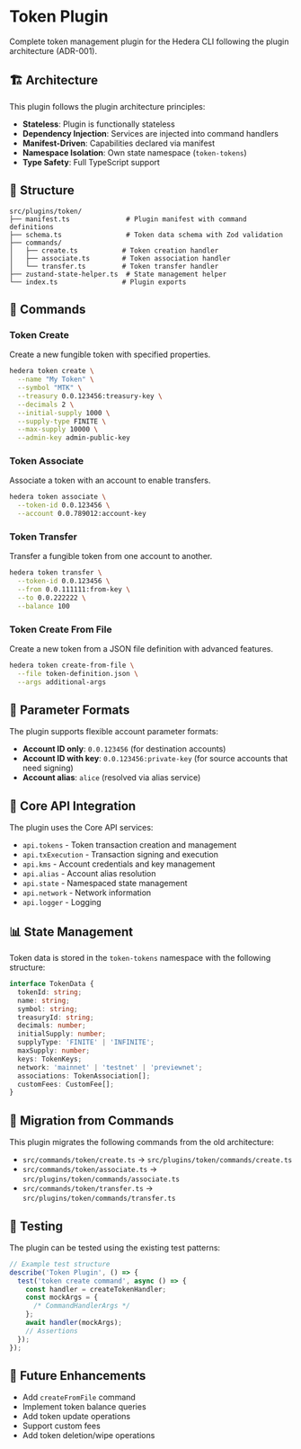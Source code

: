 # Token Plugin

Complete token management plugin for the Hedera CLI following the plugin architecture (ADR-001).

## 🏗️ Architecture

This plugin follows the plugin architecture principles:

- **Stateless**: Plugin is functionally stateless
- **Dependency Injection**: Services are injected into command handlers
- **Manifest-Driven**: Capabilities declared via manifest
- **Namespace Isolation**: Own state namespace (`token-tokens`)
- **Type Safety**: Full TypeScript support

## 📁 Structure

```
src/plugins/token/
├── manifest.ts              # Plugin manifest with command definitions
├── schema.ts                # Token data schema with Zod validation
├── commands/
│   ├── create.ts           # Token creation handler
│   ├── associate.ts        # Token association handler
│   └── transfer.ts         # Token transfer handler
├── zustand-state-helper.ts  # State management helper
└── index.ts                # Plugin exports
```

## 🚀 Commands

### Token Create

Create a new fungible token with specified properties.

```bash
hedera token create \
  --name "My Token" \
  --symbol "MTK" \
  --treasury 0.0.123456:treasury-key \
  --decimals 2 \
  --initial-supply 1000 \
  --supply-type FINITE \
  --max-supply 10000 \
  --admin-key admin-public-key
```

### Token Associate

Associate a token with an account to enable transfers.

```bash
hedera token associate \
  --token-id 0.0.123456 \
  --account 0.0.789012:account-key
```

### Token Transfer

Transfer a fungible token from one account to another.

```bash
hedera token transfer \
  --token-id 0.0.123456 \
  --from 0.0.111111:from-key \
  --to 0.0.222222 \
  --balance 100
```

### Token Create From File

Create a new token from a JSON file definition with advanced features.

```bash
hedera token create-from-file \
  --file token-definition.json \
  --args additional-args
```

## 📝 Parameter Formats

The plugin supports flexible account parameter formats:

- **Account ID only**: `0.0.123456` (for destination accounts)
- **Account ID with key**: `0.0.123456:private-key` (for source accounts that need signing)
- **Account alias**: `alice` (resolved via alias service)

## 🔧 Core API Integration

The plugin uses the Core API services:

- `api.tokens` - Token transaction creation and management
- `api.txExecution` - Transaction signing and execution
- `api.kms` - Account credentials and key management
- `api.alias` - Account alias resolution
- `api.state` - Namespaced state management
- `api.network` - Network information
- `api.logger` - Logging

## 📊 State Management

Token data is stored in the `token-tokens` namespace with the following structure:

```typescript
interface TokenData {
  tokenId: string;
  name: string;
  symbol: string;
  treasuryId: string;
  decimals: number;
  initialSupply: number;
  supplyType: 'FINITE' | 'INFINITE';
  maxSupply: number;
  keys: TokenKeys;
  network: 'mainnet' | 'testnet' | 'previewnet';
  associations: TokenAssociation[];
  customFees: CustomFee[];
}
```

## 🔄 Migration from Commands

This plugin migrates the following commands from the old architecture:

- `src/commands/token/create.ts` → `src/plugins/token/commands/create.ts`
- `src/commands/token/associate.ts` → `src/plugins/token/commands/associate.ts`
- `src/commands/token/transfer.ts` → `src/plugins/token/commands/transfer.ts`

## 🧪 Testing

The plugin can be tested using the existing test patterns:

```typescript
// Example test structure
describe('Token Plugin', () => {
  test('token create command', async () => {
    const handler = createTokenHandler;
    const mockArgs = {
      /* CommandHandlerArgs */
    };
    await handler(mockArgs);
    // Assertions
  });
});
```

## 🔮 Future Enhancements

- Add `createFromFile` command
- Implement token balance queries
- Add token update operations
- Support custom fees
- Add token deletion/wipe operations
